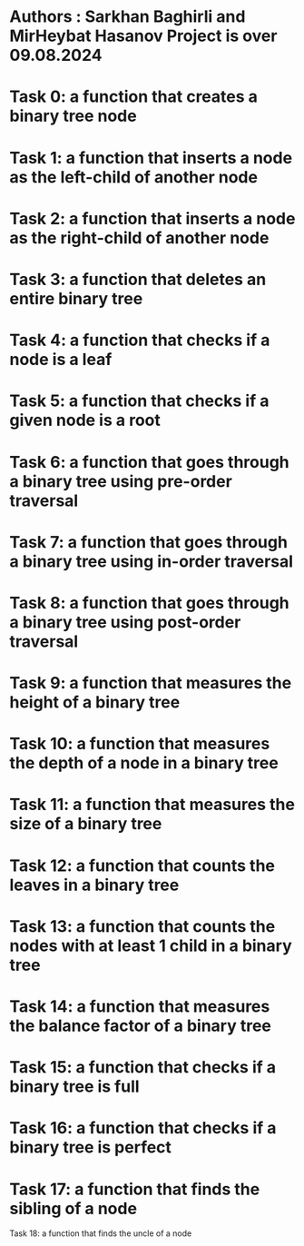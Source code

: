 Authors : Sarkhan Baghirli and MirHeybat Hasanov
Project is over 09.08.2024
==============================================================
Task 0:
a function that creates a binary tree node
==============================================================
Task 1:
a function that inserts a node as the left-child of another node
===============================================================
Task 2:
a function that inserts a node as the right-child of another node
=================================================================
Task 3:
a function that deletes an entire binary tree
===============================================================
Task 4:
a function that checks if a node is a leaf
============================================================
Task 5:
a function that checks if a given node is a root
=========================================================
Task 6:
a function that goes through a binary tree using pre-order traversal
=============================================================
Task 7:
a function that goes through a binary tree using in-order traversal
================================================================
Task 8:
a function that goes through a binary tree using post-order traversal
============================================================
Task 9:
a function that measures the height of a binary tree
==============================================================
Task 10:
a function that measures the depth of a node in a binary tree
================================================================
Task 11: 
a function that measures the size of a binary tree
===============================================================
Task 12:
a function that counts the leaves in a binary tree
============================================================
Task 13:
 a function that counts the nodes with at least 1 child in a binary tree
=============================================================
Task 14:
a function that measures the balance factor of a binary tree
=============================================================
Task 15:
a function that checks if a binary tree is full
===============================================================
Task 16:
a function that checks if a binary tree is perfect
==========================================================
Task 17:
a function that finds the sibling of a node
=================================================================
Task 18:
a function that finds the uncle of a node
